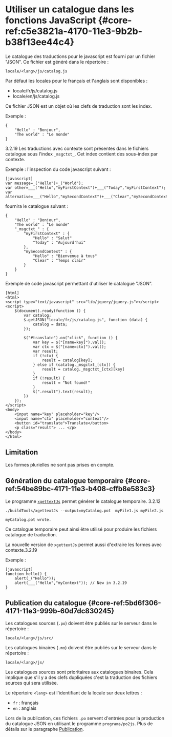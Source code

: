 # Utiliser un catalogue dans les fonctions JavaScript {#core-ref:c5e3821a-4170-11e3-9b2b-b38f13ee44c4}

Le catalogue des traductions pour le javascript est fourni par un fichier "JSON".
Ce fichier est généré dans le répertoire :

    locale/<lang>/js/catalog.js

Par défaut les locales pour le français et l'anglais sont disponibles :

*   locale/fr/js/catalog.js
*   locale/en/js/catalog.js

Ce fichier JSON est un objet où les clefs de traduction sont les index.

Exemple :

    {
        "Hello" : "Bonjour",
        "The world" : "Le monde"
    }

<span class="flag from release">3.2.19</span> Les traductions avec contexte sont 
présentes dans le fichiers catalogue sous l'index `_msgctxt_`. Cet index contient
des sous-index par contexte.


Exemple : l'inspection du code javascript suivant :

    [javascript]
    var message=_("Hello")+_("World");
    var other=___("Hello","myFirstContext")+___("Today","myFirstContext");
    var alternative=___("Hello","mySecondContext")+___("Clear","mySecondContext");

fournira le catalogue suivant : 

    {
        "Hello" : "Bonjour",
        "The world" : "Le monde"
        "_msgctxt_" : {
            "myFirstContext" : {
                "Hello" : "Salut"
                "Today" : "Aujourd'hui"
            },
            "mySecondContext" : {
                "Hello" : "Bienvenue à tous"
                "Clear" : "Temps clair"
            }
        }
    }

Exemple de code javascript permettant d'utiliser le catalogue "JSON".

    [html]
    <html>
    <script type="text/javascript" src="lib/jquery/jquery.js"></script>
    <script>
        $(document).ready(function () {
            var catalog;
            $.getJSON("locale/fr/js/catalog.js", function (data) {
                catalog = data;
            });
            
            $("#translate").on("click", function () {
                var key = $("[name=key]").val();
                var ctx = $("[name=ctx]").val();
                var result;
                if (!ctx) {
                    result = catalog[key];
                } else if (catalog._msgctxt_[ctx]) {
                    result = catalog._msgctxt_[ctx][key]
                }
                if (!result) {
                    result = "Not found!"
                }
                $(".result").text(result);
            })
        });
    </script>
    <body>
        <input name="key" placeholder="key"/>
        <input name="ctx" placeholder="context"/>
        <button id="translate">Translate</button>
        <p class="result"> ... </p>
    </body>
    </html>

## Limitation

Les formes plurielles ne sont pas prises en compte.

## Génération du catalogue temporaire {#core-ref:54be89bc-4171-11e3-b408-cffb8e583c3}

Le programme [`xgettextJs`][buildtools] permet générer le catalogue temporaire.
<span class="flag from release">3.2.12</span>

    ./buildTools/xgettextJs --output=myCatalog.pot  myFile1.js myFile2.js
    
    myCatalog.pot wrote.

Ce catalogue temporaire peut ainsi être utilisé pour produire les fichiers
catalogue de traduction.

La nouvelle version de `xgettextJs` permet aussi d'extraire les 
formes avec contexte.<span class="flag from release">3.2.19</span>

Exemple :

    [javascript]
    function hello() {
        alert(_("Hello"));
        alert(___("Hello","myContext")); // New in 3.2.19
    }

## Publication du catalogue {#core-ref:5bd6f306-4171-11e3-999b-60d7dc830245}

Les catalogues sources (`.po`) doivent être publiés sur le serveur dans le
répertoire :

    locale/<lang>/js/src/

Les catalogues binaires (`.mo`) doivent être publiés sur le serveur dans le
répertoire :

    locale/<lang>/js/

Les catalogues sources sont prioritaires aux catalogues binaires. Cela implique
que s'il y a des clefs dupliquées c'est la traduction des fichiers sources qui
sera utilisée.

Le répertoire `<lang>` est l'identifiant de la locale sur deux lettres : 

-   `fr` : français
-   `en` : anglais

Lors de la publication, ces fichiers `.po` servent d'entrées pour la production
du catalogue JSON en utilisant le programme `programs/po2js`. 
Plus de détails sur le paragraphe [Publication][popublish].



<!-- link -->
[wikiGettext]:       http://fr.wikipedia.org/wiki/GNU_gettext "Gettext sur Wikipédia"
[phpGettext]:        http://www.php.net/manual/fr/function.gettext.php "gettext sur php.net"
[actions]:           #core-ref:e67d8aeb-939c-46e3-9be8-6fc3ba75ebc2 "Action Dynacase"
[wsh]:               #core-ref:4df1314f-9fdd-4a7f-af37-a18cc39f3505 "Script Dynacase"
[gencatalog]:        #core-ref:2c163f00-8e94-4736-86f2-bb51352c52aa
[pgettext]:          http://www.gnu.org/software/gettext/manual/html_node/Contexts.html "Contexte dans gettext"
[ngettext]:          http://www.php.net/manual/fr/function.ngettext.php "ngettext sur php.net"
[layout]:           #core-ref:5f4a2f4b-9ceb-42db-8ac1-2a7baa621ce2
[xgettext]:         http://www.gnu.org/software/gettext/manual/html_node/xgettext-Invocation.htm "xgettext reference"
[famdecl]:          #core-ref:cfc7f53b-7982-431e-a04b-7b54eddf4a75
[gettextutil]:      http://www.gnu.org/software/gettext/manual/html_node/index.html#Top
[popublish]:        #core-ref:7f5e9754-6db2-4dcb-ac99-e640f8a93c38 "Publication des catalogues"
[buildtools]:       https://github.com/Anakeen/dynacase-buildtools  "Source BuildTools"
